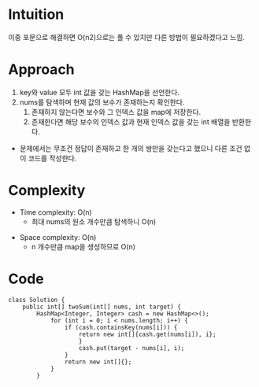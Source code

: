 # Intuition
<!-- Describe your first thoughts on how to solve this problem. -->
이중 포문으로 해결하면 O(n2)으로는 풀 수 있지만 다른 방법이 필요하겠다고 느낌.
# Approach
<!-- Describe your approach to solving the problem. -->
1. key와 value 모두 int 값을 갖는 HashMap을 선언한다.
2. nums를 탐색하며 현재 값의 보수가 존재하는지 확인한다.
    1. 존재하지 않는다면 보수와 그 인덱스 값을 map에 저장한다.
    2. 존재한다면 해당 보수의 인덱스 값과 현재 인덱스 값을 갖는 int 배열을 반환한다.
* 문제에서는 무조건 정답이 존재하고 한 개의 쌍만을 갖는다고 했으니 다른 조건 없이 코드를 작성한다.

# Complexity
- Time complexity: O(n)
   - 최대 nums의 원소 개수만큼 탐색하니 O(n)
<!-- Add your time complexity here, e.g. $$O(n)$$ -->

- Space complexity: O(n)
    - n 개수만큼 map을 생성하므로 O(n)
<!-- Add your space complexity here, e.g. $$O(n)$$ -->

# Code
```
class Solution {
    public int[] twoSum(int[] nums, int target) {
        HashMap<Integer, Integer> cash = new HashMap<>();
            for (int i = 0; i < nums.length; i++) {
                if (cash.containsKey(nums[i])) {
                    return new int[]{cash.get(nums[i]), i};
                    }
                    cash.put(target - nums[i], i);
                }
                return new int[]{};
            }
        }
```
